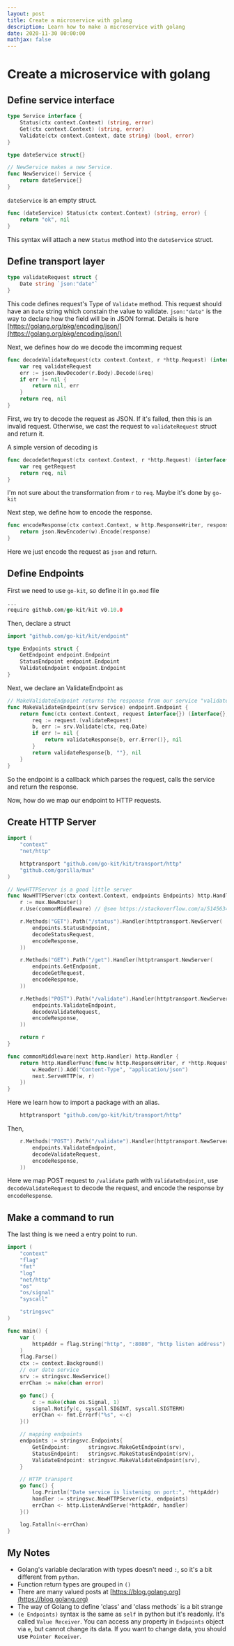 ```yaml
---
layout: post
title: Create a microservice with golang
description: Learn how to make a microservice with golang
date: 2020-11-30 00:00:00
mathjax: false
---
```


# Create a microservice with golang

## Define service interface

```go
type Service interface {
	Status(ctx context.Context) (string, error)
	Get(ctx context.Context) (string, error)
	Validate(ctx context.Context, date string) (bool, error)
}

```


```go
type dateService struct{}

// NewService makes a new Service.
func NewService() Service {
	return dateService{}
}

```

`dateService` is an empty struct.

```go
func (dateService) Status(ctx context.Context) (string, error) {
	return "ok", nil
}
```

This syntax will attach a new `Status` method into the `dateService` struct.

## Define transport layer

```go
type validateRequest struct {
	Date string `json:"date"`
}

```
This code defines request's Type of `Validate` method. This request should have an `Date` string which constain the value to validate.
`json:"date"` is the way to declare how the field will be in JSON format. Details is here [https://golang.org/pkg/encoding/json/](https://golang.org/pkg/encoding/json/)


Next, we defines how do we decode the imcomming request

```go
func decodeValidateRequest(ctx context.Context, r *http.Request) (interface{}, error) {
	var req validateRequest
	err := json.NewDecoder(r.Body).Decode(&req)
	if err != nil {
		return nil, err
	}
	return req, nil
}
```

First, we try to decode the request as JSON. If it's failed, then this is an invalid request. Otherwise, we cast the request to `validateRequest` struct and return it.

A simple version of decoding is

```go
func decodeGetRequest(ctx context.Context, r *http.Request) (interface{}, error) {
	var req getRequest
	return req, nil
}

```

I'm not sure about the transformation from `r` to `req`. Maybe it's done by `go-kit`

Next step, we define how to encode the response.
```go
func encodeResponse(ctx context.Context, w http.ResponseWriter, response interface{}) error {
	return json.NewEncoder(w).Encode(response)
}
```

Here we just encode the request as `json` and return.

## Define Endpoints

First we need to use `go-kit`, so define it in `go.mod` file
```go
...
require github.com/go-kit/kit v0.10.0
```

Then, declare a struct

```go
import "github.com/go-kit/kit/endpoint"

type Endpoints struct {
	GetEndpoint endpoint.Endpoint
	StatusEndpoint endpoint.Endpoint
	ValidateEndpoint endpoint.Endpoint
}

```

Next, we declare an ValidateEndpoint as
```go
// MakeValidateEndpoint returns the response from our service "validate"
func MakeValidateEndpoint(srv Service) endpoint.Endpoint {
	return func(ctx context.Context, request interface{}) (interface{}, error) {
		req := request.(validateRequest)
		b, err := srv.Validate(ctx, req.Date)
		if err != nil {
			return validateResponse{b, err.Error()}, nil
		}
		return validateResponse{b, ""}, nil
	}
}
```
So the endpoint is a callback which parses the request, calls the service and return the response.

Now, how do we map our endpoint to HTTP requests.

## Create HTTP Server

```go
import (
	"context"
	"net/http"

	httptransport "github.com/go-kit/kit/transport/http"
	"github.com/gorilla/mux"
)

// NewHTTPServer is a good little server
func NewHTTPServer(ctx context.Context, endpoints Endpoints) http.Handler {
	r := mux.NewRouter()
	r.Use(commonMiddleware) // @see https://stackoverflow.com/a/51456342

	r.Methods("GET").Path("/status").Handler(httptransport.NewServer(
		endpoints.StatusEndpoint,
		decodeStatusRequest,
		encodeResponse,
	))

	r.Methods("GET").Path("/get").Handler(httptransport.NewServer(
		endpoints.GetEndpoint,
		decodeGetRequest,
		encodeResponse,
	))

	r.Methods("POST").Path("/validate").Handler(httptransport.NewServer(
		endpoints.ValidateEndpoint,
		decodeValidateRequest,
		encodeResponse,
	))

	return r
}

func commonMiddleware(next http.Handler) http.Handler {
	return http.HandlerFunc(func(w http.ResponseWriter, r *http.Request) {
		w.Header().Add("Content-Type", "application/json")
		next.ServeHTTP(w, r)
	})
}
```

Here we learn how to import a package with an alias.

```go
	httptransport "github.com/go-kit/kit/transport/http"
```

Then,
```go
	r.Methods("POST").Path("/validate").Handler(httptransport.NewServer(
		endpoints.ValidateEndpoint,
		decodeValidateRequest,
		encodeResponse,
	))
```
Here we map POST request to `/validate` path with `ValidateEndpoint`, use `decodeValidateRequest` to decode the request, and encode the response by `encodeResponse`.

## Make a command to run

The last thing is we need a entry point to run.

```go
import (
	"context"
	"flag"
	"fmt"
	"log"
	"net/http"
	"os"
	"os/signal"
	"syscall"

	"stringsvc"
)

func main() {
	var (
		httpAddr = flag.String("http", ":8080", "http listen address")
	)
	flag.Parse()
	ctx := context.Background()
	// our date service
	srv := stringsvc.NewService()
	errChan := make(chan error)

	go func() {
		c := make(chan os.Signal, 1)
		signal.Notify(c, syscall.SIGINT, syscall.SIGTERM)
		errChan <- fmt.Errorf("%s", <-c)
	}()

	// mapping endpoints
	endpoints := stringsvc.Endpoints{
		GetEndpoint:      stringsvc.MakeGetEndpoint(srv),
		StatusEndpoint:   stringsvc.MakeStatusEndpoint(srv),
		ValidateEndpoint: stringsvc.MakeValidateEndpoint(srv),
	}

	// HTTP transport
	go func() {
		log.Println("Date service is listening on port:", *httpAddr)
		handler := stringsvc.NewHTTPServer(ctx, endpoints)
		errChan <- http.ListenAndServe(*httpAddr, handler)
	}()

	log.Fatalln(<-errChan)
}
```


## My Notes

- Golang's variable declaration with types doesn't need `:`, so it's a bit different from `python`.
- Function return types are grouped in `()`
- There are many valued posts at [https://blog.golang.org](https://blog.golang.org)
- The way of Golang to define 'class' and 'class methods` is a bit strange
- `(e Endpoints)` syntax is the same as `self` in python but it's readonly. It's called `Value Receiver`. You can access any property in `Endpoints` object via `e`, but cannot change its data. If you want to change data, you should use `Pointer Receiver`.
